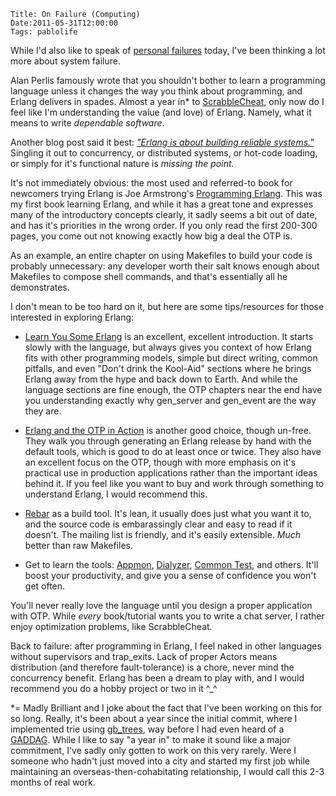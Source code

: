     Title: On Failure (Computing)
    Date:2011-05-31T12:00:00
    Tags: pablolife


While I'd also like to speak of [personal failures][1] today, I've been thinking
a lot more about system failure.

Alan Perlis famously wrote that you shouldn't bother to learn a programming
language unless it changes the way you think about programming, and Erlang
delivers in spades.  Almost a year in\* to [ScrabbleCheat][2], only now do I
feel like I'm understanding the value (and love) of Erlang. Namely, what it
means to write _dependable software_.

Another blog post said it best: _["Erlang is about building reliable
systems."][3]_  Singling it out to concurrency, or distributed systems, or
hot-code loading, or simply for it's functional nature is _missing the point._

It's not immediately obvious: the most used and referred-to book for
newcomers trying Erlang is Joe Armstrong's [Programming Erlang][4]. This was my
first book learning Erlang, and while it has a great tone and expresses many of
the introductory concepts clearly, it sadly seems a bit out of date, and has
it's priorities in the wrong order.  If you only read the first 200-300 pages,
you come out not knowing exactly how big a deal the OTP is.

As an example, an entire chapter on using Makefiles to build your code is
probably unnecessary: any developer worth their salt knows enough about
Makefiles to compose shell commands, and that's essentially all he demonstrates.

I don't mean to be too hard on it, but here are some tips/resources for those
interested in exploring Erlang:

* [Learn You Some Erlang][5] is an excellent, excellent introduction. It starts
  slowly with the language, but always gives you context of how Erlang fits with
  other programming models, simple but direct writing, common pitfalls, and even
  "Don't drink the Kool-Aid" sections where he brings Erlang away from the hype
  and back down to Earth.  And while the language sections are fine enough, the
  OTP chapters near the end have you understanding exactly why gen\_server and
  gen\_event are the way they are.

* [Erlang and the OTP in Action][6] is another good choice, though un-free.
  They walk you through generating an Erlang release by hand with the default
  tools, which is good to do at least once or twice. They also have an excellent
  focus on the OTP, though with more emphasis on it's practical use in
  production applications rather than the important ideas behind it. If you feel
  like you want to buy and work through something to understand Erlang, I would
  recommend this.

* [Rebar][7] as a build tool.  It's lean, it usually does just what you want it
  to, and the source code is embarassingly clear and easy to read if it doesn't.
  The mailing list is friendly, and it's easily extensible. _Much_ better than
  raw Makefiles.

* Get to learn the tools: [Appmon][9], [Dialyzer][10], [Common Test][11], and
  others. It'll boost your productivity, and give you a sense of confidence you
  won't get often.

You'll never really love the language until you design a proper application with
OTP. While _every_ book/tutorial wants you to write a chat server, I rather
enjoy optimization problems, like ScrabbleCheat.

Back to failure: after programming in Erlang, I feel naked in other languages
without supervisors and trap\_exits. Lack of proper Actors means distribution
(and therefore fault-tolerance) is a chore, never mind the concurrency benefit.
Erlang has been a dream to play with, and I would recommend you do a hobby
project or two in it ^_^

\*= Madly Brilliant and I joke about the fact that I've been working on this for
so long.  Really, it's been about a year since the initial commit, where I
implemented trie using [gb\_trees][7], way before I had even heard of a
[GADDAG][8]. While I like to say "a year in" to make it sound like a major
commitment, I've sadly only gotten to work on this very rarely. Were I someone
who hadn't just moved into a city and started my first job while maintaining an
overseas-then-cohabitating relationship, I would call this 2-3 months of real
work.

   [1]: http://morepaul.com/2011/05/on-failure-personal.html
   [2]: http://github.com/paul-meier/ScrabbleCheat
   [3]: http://www.javalimit.com/2011/05/erlang-is-not-a-concurrent-functional-programming-language.html
   [4]: http://pragprog.com/book/jaerlang/programming-erlang
   [5]: http://learnyousomeerlang.com/
   [6]: http://www.manning.com/logan/
   [7]: http://alancastro.org/2010/05/01/erlang-application-management-with-rebar.html
   [8]: http://en.wikipedia.org/wiki/GADDAG
   [9]: http://www.erlang.org/doc/apps/appmon/appmon_chapter.html
   [10]: http://www.erlang.org/doc/man/dialyzer.html
   [11]: http://www.erlang.org/doc/apps/common_test/basics_chapter.html

